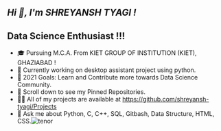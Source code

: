 ## *Hi 👋, I'm SHREYANSH TYAGI !*

## Data Science Enthusiast !!!
* 🎓 Pursuing M.C.A. From KIET GROUP OF INSTITUTION (KIET), GHAZIABAD !
* 💼 Currently working on desktop assistant project using python.
* 🎯 2021 Goals: Learn and Contribute more towards Data Science Community.
* 📌 Scroll down to see my Pinned Repositories.
* 👨‍💻 All of my projects are available at https://github.com/shreyansh-tyagi/Projects
* 💬 Ask me about Python, C, C++, SQL, Gitbash, Data Structure, HTML, CSS.![tenor](https://user-images.githubusercontent.com/71514413/119708851-320e0800-be7a-11eb-8d63-eb97929114f4.gif)
